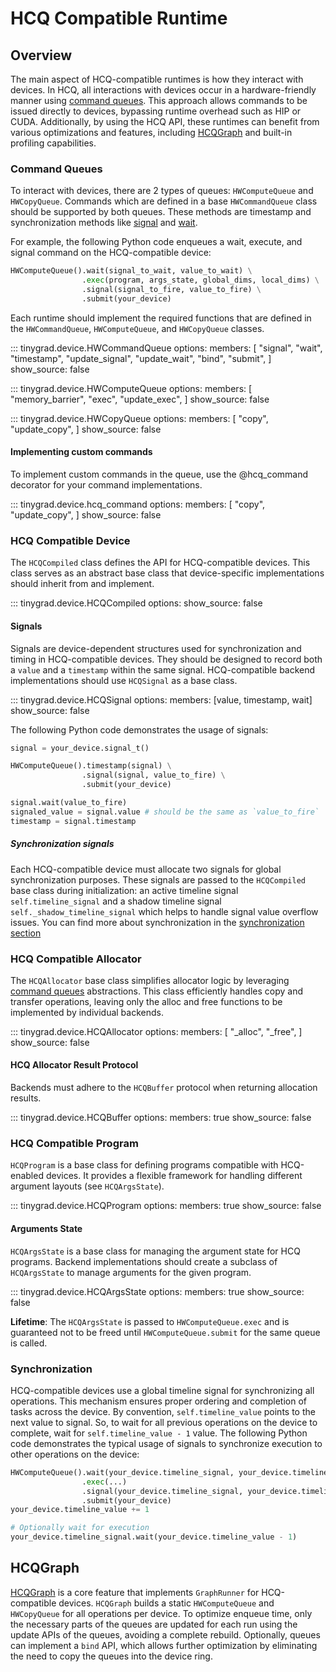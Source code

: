 # HCQ Compatible Runtime

## Overview

The main aspect of HCQ-compatible runtimes is how they interact with devices. In HCQ, all interactions with devices occur in a hardware-friendly manner using [command queues](#command-queues). This approach allows commands to be issued directly to devices, bypassing runtime overhead such as HIP or CUDA. Additionally, by using the HCQ API, these runtimes can benefit from various optimizations and features, including [HCQGraph](#hcqgraph) and built-in profiling capabilities.

### Command Queues

To interact with devices, there are 2 types of queues: `HWComputeQueue` and `HWCopyQueue`. Commands which are defined in a base `HWCommandQueue` class should be supported by both queues. These methods are timestamp and synchronization methods like [signal](#tinygrad.device.HWCommandQueue.signal) and [wait](#tinygrad.device.HWCommandQueue.wait).

For example, the following Python code enqueues a wait, execute, and signal command on the HCQ-compatible device:
```python
HWComputeQueue().wait(signal_to_wait, value_to_wait) \
                .exec(program, args_state, global_dims, local_dims) \
                .signal(signal_to_fire, value_to_fire) \
                .submit(your_device)
```

Each runtime should implement the required functions that are defined in the `HWCommandQueue`, `HWComputeQueue`, and `HWCopyQueue` classes.

::: tinygrad.device.HWCommandQueue
    options:
        members: [
            "signal",
            "wait",
            "timestamp",
            "update_signal",
            "update_wait",
            "bind",
            "submit",
        ]
        show_source: false

::: tinygrad.device.HWComputeQueue
    options:
        members: [
            "memory_barrier",
            "exec",
            "update_exec",
        ]
        show_source: false

::: tinygrad.device.HWCopyQueue
    options:
        members: [
            "copy",
            "update_copy",
        ]
        show_source: false

#### Implementing custom commands

To implement custom commands in the queue, use the @hcq_command decorator for your command implementations.

::: tinygrad.device.hcq_command
    options:
        members: [
            "copy",
            "update_copy",
        ]
        show_source: false

### HCQ Compatible Device

The `HCQCompiled` class defines the API for HCQ-compatible devices. This class serves as an abstract base class that device-specific implementations should inherit from and implement.

::: tinygrad.device.HCQCompiled
    options:
        show_source: false

#### Signals

Signals are device-dependent structures used for synchronization and timing in HCQ-compatible devices. They should be designed to record both a `value` and a `timestamp` within the same signal. HCQ-compatible backend implementations should use `HCQSignal` as a base class.

::: tinygrad.device.HCQSignal
    options:
        members: [value, timestamp, wait]
        show_source: false

The following Python code demonstrates the usage of signals:

```python
signal = your_device.signal_t()

HWComputeQueue().timestamp(signal) \
                .signal(signal, value_to_fire) \
                .submit(your_device)

signal.wait(value_to_fire)
signaled_value = signal.value # should be the same as `value_to_fire`
timestamp = signal.timestamp
```

##### Synchronization signals

Each HCQ-compatible device must allocate two signals for global synchronization purposes. These signals are passed to the `HCQCompiled` base class during initialization: an active timeline signal `self.timeline_signal` and a shadow timeline signal `self._shadow_timeline_signal` which helps to handle signal value overflow issues. You can find more about synchronization in the [synchronization section](#synchronization)

### HCQ Compatible Allocator

The `HCQAllocator` base class simplifies allocator logic by leveraging [command queues](#command-queues) abstractions. This class efficiently handles copy and transfer operations, leaving only the alloc and free functions to be implemented by individual backends.

::: tinygrad.device.HCQAllocator
    options:
        members: [
            "_alloc",
            "_free",
        ]
        show_source: false

#### HCQ Allocator Result Protocol

Backends must adhere to the `HCQBuffer` protocol when returning allocation results.

::: tinygrad.device.HCQBuffer
    options:
        members: true
        show_source: false

### HCQ Compatible Program

`HCQProgram` is a base class for defining programs compatible with HCQ-enabled devices. It provides a flexible framework for handling different argument layouts (see `HCQArgsState`).

::: tinygrad.device.HCQProgram
    options:
        members: true
        show_source: false

#### Arguments State

`HCQArgsState` is a base class for managing the argument state for HCQ programs. Backend implementations should create a subclass of `HCQArgsState` to manage arguments for the given program.

::: tinygrad.device.HCQArgsState
    options:
        members: true
        show_source: false

**Lifetime**: The `HCQArgsState` is passed to `HWComputeQueue.exec` and is guaranteed not to be freed until `HWComputeQueue.submit` for the same queue is called.

### Synchronization

HCQ-compatible devices use a global timeline signal for synchronizing all operations. This mechanism ensures proper ordering and completion of tasks across the device. By convention, `self.timeline_value` points to the next value to signal. So, to wait for all previous operations on the device to complete, wait for `self.timeline_value - 1` value. The following Python code demonstrates the typical usage of signals to synchronize execution to other operations on the device:

```python
HWComputeQueue().wait(your_device.timeline_signal, your_device.timeline_value - 1) \
                .exec(...)
                .signal(your_device.timeline_signal, your_device.timeline_value) \
                .submit(your_device)
your_device.timeline_value += 1

# Optionally wait for execution
your_device.timeline_signal.wait(your_device.timeline_value - 1)
```

## HCQGraph

[HCQGraph](https://github.com/tinygrad/tinygrad/tree/master/tinygrad/runtime/graph/hcq.py) is a core feature that implements `GraphRunner` for HCQ-compatible devices. `HCQGraph` builds a static `HWComputeQueue` and `HWCopyQueue` for all operations per device. To optimize enqueue time, only the necessary parts of the queues are updated for each run using the update APIs of the queues, avoiding a complete rebuild.
Optionally, queues can implement a `bind` API, which allows further optimization by eliminating the need to copy the queues into the device ring.
